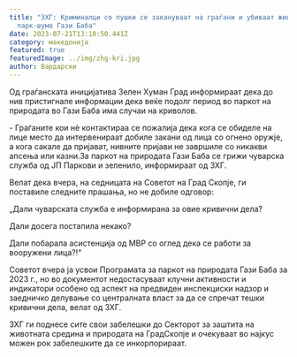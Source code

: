 ```yaml
---
title: "ЗХГ: Криминалци со пушки се закануваат на граѓани и убиваат животни во
  парк-шума Гази Баба"
date: 2023-07-21T13:10:50.441Z
category: македонија
featured: true
featuredImage: ../img/zhg-kri.jpg
author: Вардарски
---
```

<!--StartFragment-->

Од граѓанската иницијатива Зелен Хуман Град информираат дека до нив пристигнале информации дека веќе подолг период во паркот на природата во Гази Баба има случаи на криволов.

\- Граѓаните кои нѐ контактираа се пожалија дека кога се обиделе на лице место да интервенираат добиле закани од лица со огнено оружје, а кога сакале да пријават, нивните пријави не завршиле со никакви апсења или казни.За паркот на природата Гази Баба се грижи чуварска служба од ЈП Паркови и зеленило, информираат од ЗХГ. 

Велат дека вчера, на седницата на Советот на Град Скопје, ги поставиле следните прашања, но не добиле одговор:

„Дали чуварската служба е информирана за овие кривични дела?

Дали досега постапила некако?

Дали побарала асистенција од МВР со оглед дека се работи за вооружени лица?!“

Советот вчера ја усвои Програмата за паркот на природата Гази Баба за 2023 г., но во документот недостасуваат клучни активности и индикатори особено од аспект на предвиден инспекциски надзор и заедничко делување со централната власт за да се спречат тешки кривични дела, велат од ЗХГ. 

ЗХГ ги поднесе сите свои забелешки до Секторот за заштита на животната средина и природата на ГрадСкопје и очекуваат во најкус можен рок забелешките да се инкорпорираат. 

<!--EndFragment-->